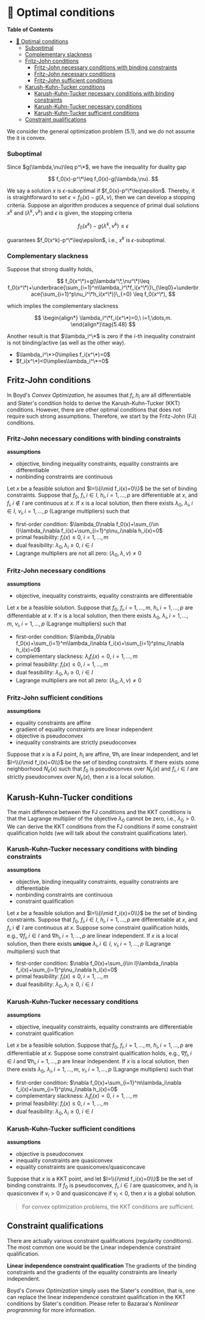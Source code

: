 # :book: Optimal conditions

**Table of Contents**
- [:book: Optimal conditions](#book-optimal-conditions)
    - [Suboptimal](#suboptimal)
    - [Complementary slackness](#complementary-slackness)
  - [Fritz-John conditions](#fritz-john-conditions)
    - [Fritz-John necessary conditions with binding constraints](#fritz-john-necessary-conditions-with-binding-constraints)
    - [Fritz-John necessary conditions](#fritz-john-necessary-conditions)
    - [Fritz-John sufficient conditions](#fritz-john-sufficient-conditions)
  - [Karush-Kuhn-Tucker conditions](#karush-kuhn-tucker-conditions)
    - [Karush-Kuhn-Tucker necessary conditions with binding constraints](#karush-kuhn-tucker-necessary-conditions-with-binding-constraints)
    - [Karush-Kuhn-Tucker necessary conditions](#karush-kuhn-tucker-necessary-conditions)
    - [Karush-Kuhn-Tucker sufficient conditions](#karush-kuhn-tucker-sufficient-conditions)
  - [Constraint qualifications](#constraint-qualifications)


We consider the general optimization problem $(5.1)$, and we do not assume the it is convex.

### Suboptimal
Since $g(\lambda,\nu)\leq p^\*$, we have the inequality for duality gap

$$
f_0(x)-p^\*\leq f_0(x)-g(\lambda,\nu).
$$

We say a solution $x$ is $\epsilon$-suboptimal if $f_0(x)-p^\*\leq\epsilon$. Thereby, it is straightforward to set $\epsilon=f_0(x)-g(\lambda,\nu)$, then we can develop a stopping criteria. Suppose an algorithm produces a sequence of primal dual solutions $x^k$ and $(\lambda^k, \nu^k)$ and $\epsilon$ is given, the stopping criteria

$$
f_0(x^k)-g(\lambda^k,\nu^k)\leq\epsilon
$$

guarantees $f_0(x^k)-p^\*\leq\epsilon$, i.e., $x^k$ is $\epsilon$-suboptimal.


### Complementary slackness
Suppose that strong duality holds, 

$$
f_0(x^\*)=g(\lambda^\*,\nu^\*)\leq f_0(x^\*)+\underbrace{\sum_{i=1}^m\lambda_i^\*f_i(x^\*)}\_{\leq0}+\underbrace{\sum_{i=1}^p\nu_i^\*h_i(x^\*)}\_{=0} \leq f_0(x^\*),
$$

which implies the complementary slackness

$$
\begin{align*}
\lambda_i^\*f_i(x^\*)=0,\ i=1,\dots,m.
\end{align*}\tag{5.48}
$$

Another result is that $\lambda_i^\*$ is zero if the $i$-th inequality constraint is not binding/active (as well as the other way).

- $\lambda_i^\*>0\implies f_i(x^\*)=0$
- $f_i(x^\*)<0\implies\lambda_i^\*=0$


## Fritz-John conditions

In Boyd's *Convex Optimization*, he assumes that $f_i,h_i$ are all differentiable and Slater's condition holds to derive the Karush-Kuhn-Tucker (KKT) conditions. However, there are other optimal conditions that does not require such strong assumptions. Therefore, we start by the Fritz-John (FJ) conditions.

### Fritz-John necessary conditions with binding constraints

**assumptions**
- objective, binding inequality constraints, equality constraints are differentiable
- nonbinding constraints are continuous

Let $x$ be a feasible solution and $I=\\{i\mid f_i(x)=0\\}$ be the set of binding constraints. Suppose that $f_0,\ f_i,i\in I,\ h_i,i=1,\dots,p$ are differentiable at $x$, and $f_i,i\not\in I$ are continuous at $x$. If $x$ is a local solution, then there exists $\lambda_0,\ \lambda_i,i\in I,\ \nu_i,i=1,\dots,p$ (Lagrange multipliers) such that

- first-order condition: $\lambda_0\nabla f_0(x)+\sum_{i\in I}\lambda_i\nabla f_i(x)+\sum_{i=1}^p\nu_i\nabla h_i(x)=0$
- primal feasibility: $f_i(x)\leq0,\ i=1,\dots,m$
- dual feasibility: $\lambda_0,\lambda_i\geq0,\ i\in I$
- Lagrange multipliers are not all zero: $(\lambda_0,\lambda,\nu)\neq 0$


### Fritz-John necessary conditions

**assumptions**
- objective, inequality constraints, equality constraints are differentiable

Let $x$ be a feasible solution. Suppose that $f_0,\ f_i,i=1,\dots,m,\ h_i,i=1,\dots,p$ are differentiable at $x$. If $x$ is a local solution, then there exists $\lambda_0,\ \lambda_i,i=1,\dots,m,\ \nu_i,i=1,\dots,p$ (Lagrange multipliers) such that

- first-order condition: $\lambda_0\nabla f_0(x)+\sum_{i=1}^m\lambda_i\nabla f_i(x)+\sum_{i=1}^p\nu_i\nabla h_i(x)=0$
- complementary slackness: $\lambda_if_i(x)=0,\ i=1,\dots,m$
- primal feasibility: $f_i(x)\leq0,\ i=1,\dots,m$
- dual feasibility: $\lambda_0,\lambda_i\geq0,\ i\in I$
- Lagrange multipliers are not all zero: $(\lambda_0,\lambda,\nu)\neq 0$
  

### Fritz-John sufficient conditions

**assumptions**
- equality constraints are affine
- gradient of equality constraints are linear independent
- objective is pseudoconvex
- inequality constraints are strictly pseudoconvex

Suppose that $x$ is a FJ point, $h_i$ are affine, $\nabla h_i$ are linear independent, and let $I=\\{i\mid f_i(x)=0\\}$ be the set of binding constraints. If there exists some neighborhood $N_\varepsilon(x)$ such that $f_0$ is pseudoconvex over $N_\varepsilon(x)$ and $f_i,i\in I$ are strictly pseudoconvex over $N_\varepsilon(x)$, then $x$ is a local solution.


## Karush-Kuhn-Tucker conditions
The main difference between the FJ conditions and the KKT conditions is that the Lagrange multiplier of the objective $\lambda_0$ cannot be zero, i.e., $\lambda_0>0$. We can derive the KKT conditions from the FJ conditions if some constraint qualification holds (we will talk about the constraint qualifications later).

### Karush-Kuhn-Tucker necessary conditions with binding constraints

**assumptions**

- objective, binding inequality constraints, equality constraints are differentiable
- nonbinding constraints are continuous
- constraint qualification

Let $x$ be a feasible solution and $I=\\{i\mid f_i(x)=0\\}$ be the set of binding constraints. Suppose that $f_0,\ f_i,i\in I,\ h_i,i=1,\dots,p$ are differentiable at $x$, and $f_i,i\not\in I$ are continuous at $x$. Suppose some constraint qualification holds, e.g., $\nabla f_i,i\in I$ and $\nabla h_i,i=1,\dots,p$ are linear independent. If $x$ is a local solution, then there exists **unique** $\lambda_i,i\in I,\ \nu_i,i=1,\dots,p$ (Lagrange multipliers) such that

- first-order condition: $\nabla f_0(x)+\sum_{i\in I}\lambda_i\nabla f_i(x)+\sum_{i=1}^p\nu_i\nabla h_i(x)=0$
- primal feasibility: $f_i(x)\leq0,\ i=1,\dots,m$
- dual feasibility: $\lambda_0,\lambda_i\geq0,\ i\in I$

### Karush-Kuhn-Tucker necessary conditions

**assumptions**
- objective, inequality constraints, equality constraints are differentiable
- constraint qualification

Let $x$ be a feasible solution. Suppose that $f_0,\ f_i,i=1,\dots,m,\ h_i,i=1,\dots,p$ are differentiable at $x$. Suppose some constraint qualification holds, e.g., $\nabla f_i,i\in I$ and $\nabla h_i,i=1,\dots,p$ are linear independent. If $x$ is a local solution, then there exists $\lambda_0,\ \lambda_i,i=1,\dots,m,\ \nu_i,i=1,\dots,p$ (Lagrange multipliers) such that

- first-order condition: $\nabla f_0(x)+\sum_{i=1}^m\lambda_i\nabla f_i(x)+\sum_{i=1}^p\nu_i\nabla h_i(x)=0$
- complementary slackness: $\lambda_if_i(x)=0,\ i=1,\dots,m$
- primal feasibility: $f_i(x)\leq0,\ i=1,\dots,m$
- dual feasibility: $\lambda_0,\lambda_i\geq0,\ i\in I$
  

### Karush-Kuhn-Tucker sufficient conditions

**assumptions**
- objective is pseudoconvex
- inequality constraints are quasiconvex
- equality constraints are quasiconvex/quasiconcave

Suppose that $x$ is a KKT point, and let $I=\\{i\mid f_i(x)=0\\}$ be the set of binding constraints. If $f_0$ is pseudoconvex, $f_i,i\in I$ are quasiconvex, and $h_i$ is quasiconvex if $\nu_i>0$ and quasiconcave if $\nu_i<0$, then $x$ is a global solution.

> For convex optimization problems, the KKT conditions are sufficient.

## Constraint qualifications

There are actually various constraint qualifications (regularity conditions). The most common one would be the Linear independence constraint qualification.

**Linear independence constraint qualification**
The gradients of the binding constraints and the gradients of the equality constraints are linearly independent.

Boyd's *Convex Optimization* simply uses the Slater's condition, that is, one can replace the linear independence constraint qualification in the KKT conditions by Slater's condition. Please refer to Bazaraa's *Nonlinear programming* for more information.
